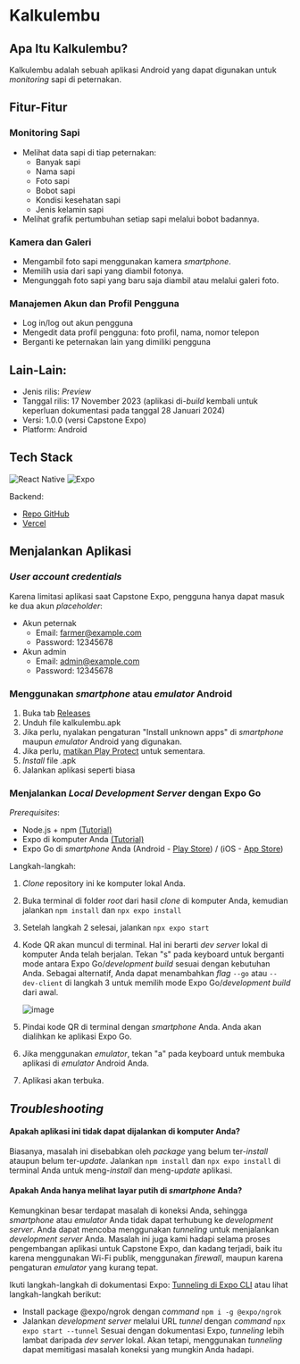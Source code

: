 # Kalkulembu

## Apa Itu Kalkulembu?
Kalkulembu adalah sebuah aplikasi Android yang dapat digunakan untuk _monitoring_ sapi di peternakan.

## Fitur-Fitur

### Monitoring Sapi
- Melihat data sapi di tiap peternakan:
  - Banyak sapi
  - Nama sapi
  - Foto sapi
  - Bobot sapi
  - Kondisi kesehatan sapi
  - Jenis kelamin sapi
- Melihat grafik pertumbuhan setiap sapi melalui bobot badannya.

### Kamera dan Galeri
- Mengambil foto sapi menggunakan kamera _smartphone_.
- Memilih usia dari sapi yang diambil fotonya.
- Mengunggah foto sapi yang baru saja diambil atau melalui galeri foto.

### Manajemen Akun dan Profil Pengguna
- Log in/log out akun pengguna
- Mengedit data profil pengguna: foto profil, nama, nomor telepon
- Berganti ke peternakan lain yang dimiliki pengguna

## Lain-Lain:
- Jenis rilis: _Preview_
- Tanggal rilis: 17 November 2023 (aplikasi di-_build_ kembali untuk keperluan dokumentasi pada tanggal 28 Januari 2024)
- Versi: 1.0.0 (versi Capstone Expo)
- Platform: Android

## Tech Stack
![React Native](https://img.shields.io/badge/react_native-%2320232a.svg?style=for-the-badge&logo=react&logoColor=%2361DAFB)
![Expo](https://img.shields.io/badge/expo-1C1E24?style=for-the-badge&logo=expo&logoColor=#D04A37)

Backend:
- [Repo GitHub](https://github.com/Capstone-B-14/kalkulembu-be-main)
- [Vercel](https://kalkulembu-be-main.vercel.app/)

## Menjalankan Aplikasi
### _User account credentials_
Karena limitasi aplikasi saat Capstone Expo, pengguna hanya dapat masuk ke dua akun _placeholder_:
- Akun peternak
  - Email: farmer@example.com
  - Password: 12345678
- Akun admin
  - Email: admin@example.com
  - Password: 12345678

### Menggunakan _smartphone_ atau _emulator_ Android
1. Buka tab [Releases](https://github.com/Capstone-B-14/kalkulembu-mobile-fe/releases)
2. Unduh file kalkulembu.apk
3. Jika perlu, nyalakan pengaturan "Install unknown apps" di _smartphone_ maupun _emulator_ Android yang digunakan.
4. Jika perlu, [matikan Play Protect](https://support.google.com/googleplay/answer/2812853?hl=en) untuk sementara.
5. _Install_ file .apk
6. Jalankan aplikasi seperti biasa

### Menjalankan _Local Development Server_ dengan Expo Go
_Prerequisites_:
- Node.js + npm [(Tutorial)](https://docs.npmjs.com/downloading-and-installing-node-js-and-npm/)
- Expo di komputer Anda [(Tutorial)](https://docs.expo.dev/get-started/installation/)
- Expo Go di _smartphone_ Anda (Android - [Play Store](https://play.google.com/store/apps/details?id=host.exp.exponent&hl=en&gl=US)) / (iOS - [App Store](https://apps.apple.com/us/app/expo-go/id982107779))

Langkah-langkah:
1. _Clone_ repository ini ke komputer lokal Anda.
2. Buka terminal di folder _root_ dari hasil _clone_ di komputer Anda, kemudian jalankan ```npm install``` dan ```npx expo install```
3. Setelah langkah 2 selesai, jalankan ```npx expo start```
4. Kode QR akan muncul di terminal. Hal ini berarti _dev server_ lokal di komputer Anda telah berjalan. 
   Tekan "s" pada keyboard untuk berganti mode antara Expo Go/_development build_ sesuai dengan kebutuhan Anda. Sebagai alternatif, Anda dapat menambahkan _flag_ ```--go``` atau ```--dev-client``` di langkah 3 untuk memilih mode Expo Go/_development build_ dari awal.

   ![image](https://github.com/Capstone-B-14/kalkulembu-mobile-fe/assets/70407002/48e2b3b4-def1-4f21-974f-86915c2f9784)
6. Pindai kode QR di terminal dengan _smartphone_ Anda. Anda akan dialihkan ke aplikasi Expo Go.
7. Jika menggunakan _emulator_, tekan "a" pada keyboard untuk membuka aplikasi di _emulator_ Android Anda.
8. Aplikasi akan terbuka.

## _Troubleshooting_
#### Apakah aplikasi ini tidak dapat dijalankan di komputer Anda?
Biasanya, masalah ini disebabkan oleh _package_ yang belum ter-_install_ ataupun belum ter-_update_. Jalankan ```npm install``` dan ```npx expo install``` di terminal Anda untuk meng-_install_ dan meng-_update_ aplikasi.
#### Apakah Anda hanya melihat layar putih di _smartphone_ Anda?
Kemungkinan besar terdapat masalah di koneksi Anda, sehingga _smartphone_ atau _emulator_ Anda tidak dapat terhubung ke _development server_. Anda dapat mencoba menggunakan _tunneling_ untuk menjalankan _development server_ Anda. Masalah ini juga kami hadapi selama proses pengembangan aplikasi untuk Capstone Expo, dan kadang terjadi, baik itu karena menggunakan Wi-Fi publik, menggunakan _firewall_, maupun karena pengaturan _emulator_ yang kurang tepat.

Ikuti langkah-langkah di dokumentasi Expo: [Tunneling di Expo CLI](https://docs.expo.dev/more/expo-cli/#tunneling) atau lihat langkah-langkah berikut:
- Install package @expo/ngrok dengan _command_ ```npm i -g @expo/ngrok```
- Jalankan _development server_ melalui URL _tunnel_ dengan _command_ ```npx expo start --tunnel```
Sesuai dengan dokumentasi Expo, _tunneling_ lebih lambat daripada _dev server_ lokal. Akan tetapi, menggunakan _tunneling_ dapat memitigasi masalah koneksi yang mungkin Anda hadapi.
